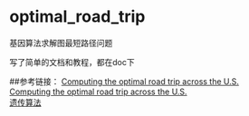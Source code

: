# optimal_road_trip
基因算法求解图最短路径问题

写了简单的文档和教程，都在doc下

##参考链接：
[<IPN>Computing the optimal road trip across the U.S.](http://nbviewer.ipython.org/github/rhiever/Data-Analysis-and-Machine-Learning-Projects/blob/master/optimal-road-trip/Computing%20the%20optimal%20road%20trip%20across%20the%20U.S..ipynb)  
[<Blog>Computing the optimal road trip across the U.S.](http://www.randalolson.com/2015/03/08/computing-the-optimal-road-trip-across-the-u-s/)  
[遗传算法](http://blog.chinaunix.net/uid-27105712-id-3886077.html)  
